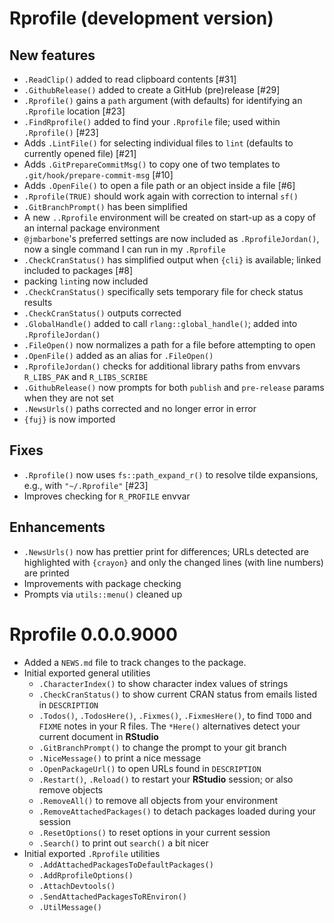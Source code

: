 # Rprofile (development version)

## New features

* `.ReadClip()` added to read clipboard contents [#31]
* `.GithubRelease()` added to create a GitHub (pre)release [#29]
* `.Rprofile()` gains a `path` argument (with defaults) for identifying an `.Rprofile` location [#23]
* `.FindRprofile()` added to find your `.Rprofile` file; used within `.Rprofile()` [#23] 
* Adds `.LintFile()` for selecting individual files to `lint` (defaults to currently opened file) [#21]
* Adds `.GitPrepareCommitMsg()` to copy one of two templates to `.git/hook/prepare-commit-msg` [#10]
* Adds `.OpenFile()` to open a file path or an object inside a file [#6]
* `.Rprofile(TRUE)` should work again with correction to internal `sf()` 
* `.GitBranchPrompt()` has been simplified
* A new `..Rprofile` environment will be created on start-up as a copy of an internal package environment
* `@jmbarbone`'s preferred settings are now included as `.RprofileJordan()`, now a single command I can run in my `.Rprofile`
* `.CheckCranStatus()` has simplified output when `{cli}` is available; linked included to packages [#8]
* packing `lint`ing now included
* `.CheckCranStatus()` specifically sets temporary file for check status results
* `.CheckCranStatus()` outputs corrected
* `.GlobalHandle()` added to call `rlang::global_handle()`; added into `.RprofileJordan()`
* `.FileOpen()` now normalizes a path for a file before attempting to open
* `.OpenFile()` added as an alias for `.FileOpen()`
* `.RprofileJordan()` checks for additional library paths from envvars `R_LIBS_PAK` and `R_LIBS_SCRIBE`
* `.GithubRelease()` now prompts for both `publish` and `pre-release` params when they are not set
* `.NewsUrls()` paths corrected and no longer error in error
* `{fuj}` is now imported

## Fixes

* `.Rprofile()` now uses `fs::path_expand_r()` to resolve tilde expansions, e.g., with `"~/.Rprofile"` [#23]
* Improves checking for `R_PROFILE` envvar

## Enhancements

* `.NewsUrls()` now has prettier print for differences; URLs detected are highlighted with `{crayon}` and only the changed lines (with line numbers) are printed
* Improvements with package checking
* Prompts via `utils::menu()` cleaned up

# Rprofile 0.0.0.9000

* Added a `NEWS.md` file to track changes to the package.
* Initial exported general utilities
  * `.CharacterIndex()` to show character index values of strings
  * `.CheckCranStatus()` to show current CRAN status from emails listed in `DESCRIPTION`
  * `.Todos()`, `.TodosHere()`, `.Fixmes()`, `.FixmesHere()`,  to find `TODO` and `FIXME` notes in your R files.  The `*Here()` alternatives detect your current document in **RStudio**
  * `.GitBranchPrompt()` to change the prompt to your git branch
  * `.NiceMessage()` to print a nice message
  * `.OpenPackageUrl()` to open URLs found in `DESCRIPTION`
  * `.Restart()`, `.Reload()` to restart your **RStudio** session; or also remove objects
  * `.RemoveAll()` to remove all objects from your environment
  * `.RemoveAttachedPackages()` to detach packages loaded during your session
  * `.ResetOptions()` to reset options in your current session
  * `.Search()` to print out `search()` a bit nicer
* Initial exported `.Rprofile` utilities
  * `.AddAttachedPackagesToDefaultPackages()`
  * `.AddRprofileOptions()` 
  * `.AttachDevtools()`
  * `.SendAttachedPackagesToREnviron()`
  * `.UtilMessage()`
